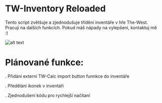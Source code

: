 # TW-Inventory Reloaded
Tento script zvětšuje a zjednodušuje třídění inventáře v hře The-West. Pracuji na dalších funkcích. Pokud máš nápady na vylepšení, kontaktuj mě :)


![alt text](https://jamzask.github.io/TWInventoryReloaded/showme.png)


# Plánované funkce:


. Přidání externí TW-Calc import button funnkce do inventáře

. Předělání ikonek v inventáři

. Zjednodušení kódu pro rychlejší načítaní

